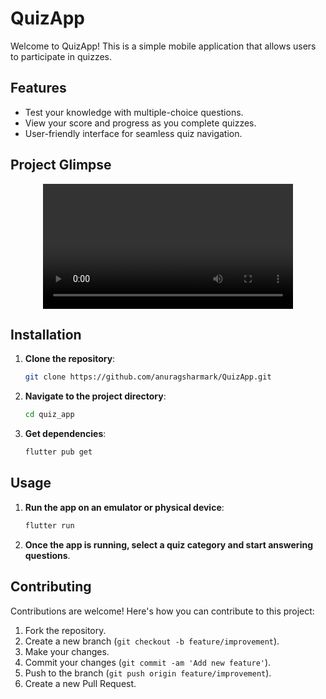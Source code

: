 # QuizApp

Welcome to QuizApp! This is a simple mobile application that allows users to participate in quizzes.

## Features
- Test your knowledge with multiple-choice questions.
- View your score and progress as you complete quizzes.
- User-friendly interface for seamless quiz navigation.

## Project Glimpse

<div align = 'center'>
  <video src = 'https://github.com/anuragsharmark/QuizApp/assets/72140902/b11fcdda-2cac-4f98-af34-56a44376c4b6' width = 400/></video>
</div>


## Installation
1. **Clone the repository**: 
    ```bash
    git clone https://github.com/anuragsharmark/QuizApp.git
    ```
2. **Navigate to the project directory**:
    ```bash
    cd quiz_app
    ```
3. **Get dependencies**:
    ```bash
    flutter pub get
    ```

## Usage
1. **Run the app on an emulator or physical device**:
    ```bash
    flutter run
    ```
2. **Once the app is running, select a quiz category and start answering questions**.

## Contributing
Contributions are welcome! Here's how you can contribute to this project:
1. Fork the repository.
2. Create a new branch (`git checkout -b feature/improvement`).
3. Make your changes.
4. Commit your changes (`git commit -am 'Add new feature'`).
5. Push to the branch (`git push origin feature/improvement`).
6. Create a new Pull Request.

